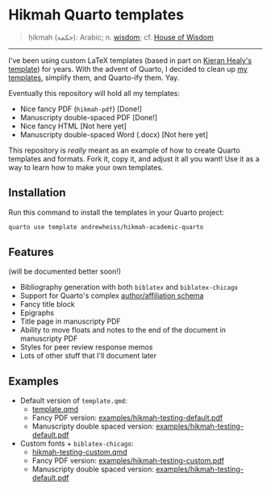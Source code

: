 # Hikmah Quarto templates

> ḥikmah (حكمة): Arabic; n. [wisdom](https://en.wikipedia.org/wiki/Hikmah); cf. [House of Wisdom](https://en.wikipedia.org/wiki/House_of_Knowledge)

---

I've been using custom LaTeX templates (based in part on [Kieran Healy's template](https://github.com/kjhealy/latex-custom-kjh)) for years. With the advent of Quarto, I decided to clean up [my templates](https://github.com/andrewheiss/portable-pandoc-magic), simplify them, and Quarto-ify them. Yay.

Eventually this repository will hold all my templates:

- Nice fancy PDF (`hikmah-pdf`) [Done!]
- Manuscripty double-spaced PDF [Done!]
- Nice fancy HTML [Not here yet]
- Manuscripty double-spaced Word (.docx) [Not here yet]

This repository is *really* meant as an example of how to create Quarto templates and formats. Fork it, copy it, and adjust it all you want! Use it as a way to learn how to make your own templates.


## Installation

Run this command to install the templates in your Quarto project:

```bash
quarto use template andrewheiss/hikmah-academic-quarto
```

## Features

(will be documented better soon!)

- Bibliography generation with both `biblatex` and `biblatex-chicago`
- Support for Quarto's complex [author/affiliation schema](https://quarto.org/docs/journals/authors.html)
- Fancy title block
- Epigraphs
- Title page in manuscripty PDF
- Ability to move floats and notes to the end of the document in manuscripty PDF
- Styles for peer review response memos
- Lots of other stuff that I'll document later


## Examples

- Default version of `template.qmd`:
  - [template.qmd](template.qmd)
  - Fancy PDF version: [examples/hikmah-testing-default.pdf](examples/hikmah-testing-default.pdf)
  - Manuscripty double spaced version: [examples/hikmah-testing-default.pdf](examples/hikmah-testing-default-manuscript.pdf)
- Custom fonts + `biblatex-chicago`:
  - [hikmah-testing-custom.qmd](hikmah-testing-custom.qmd)
  - Fancy PDF version: [examples/hikmah-testing-custom.pdf](examples/hikmah-testing-custom.pdf)
  - Manuscripty double spaced version: [examples/hikmah-testing-default.pdf](examples/hikmah-testing-custom-manuscript.pdf)

